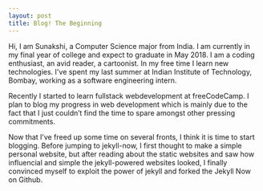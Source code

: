 ```yaml
---
layout: post
title: Blog! The Beginning
---
```


Hi, I am Sunakshi, a Computer Science major from India. I am currently in my final year of college and expect to graduate in May 2018. I am a coding enthusiast, an avid reader, a cartoonist. In my free time I learn new technologies.
I've spent my last summer at Indian Institute of Technology, Bombay, working as a software engineering intern.

Recently I started to learn fullstack webdevelopment at freeCodeCamp. I plan to blog my progress in web development which is mainly due to the fact that I just couldn’t find the time to spare amongst other pressing commitments. 

Now that I’ve freed up some time on several fronts, I think it is time to start blogging. Before jumping to jekyll-now, I first thought to make a simple personal website, but after reading about the static websites and saw how influencial and simple the jekyll-powered websites looked, I finally convinced myself to exploit the power of jekyll and forked the Jekyll Now on Github.
